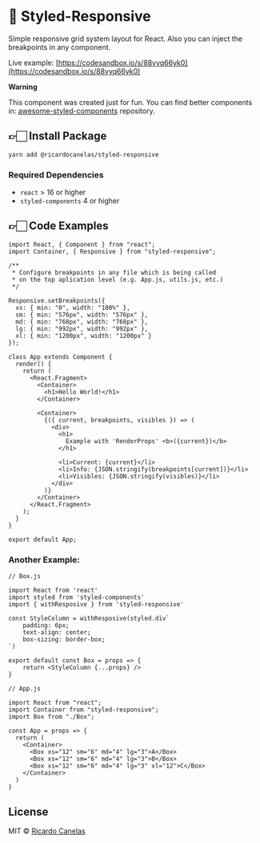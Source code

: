 # 💅 Styled-Responsive

Simple responsive grid system layout for React. Also you can inject the breakpoints in any component.

Live example: [https://codesandbox.io/s/88vyq66yk0](https://codesandbox.io/s/88vyq66yk0)

**Warning**

This component was created just for fun. You can find better components in: [awesome-styled-components](https://github.com/styled-components/awesome-styled-components#grid-systems) repository.

## 👉🏻 Install Package

```
yarn add @ricardocanelas/styled-responsive
```

### Required Dependencies

- `react` > 16 or higher
- `styled-components` 4 or higher

## 👉🏻 Code Examples

```
import React, { Component } from "react";
import Container, { Responsive } from "styled-responsive";

/**
 * Configure breakpoints in any file which is being called
 * on the top aplication level (e.g. App.js, utils.js, etc.)
 */

Responsive.setBreakpoints({
  xs: { min: "0", width: "100%" },
  sm: { min: "576px", width: "576px" },
  md: { min: "768px", width: "768px" },
  lg: { min: "992px", width: "992px" },
  xl: { min: "1200px", width: "1200px" }
});

class App extends Component {
  render() {
    return (
      <React.Fragment>
        <Container>
          <h1>Hello World!</h1>
        </Container>

        <Container>
          {({ current, breakpoints, visibles }) => (
            <div>
              <h1>
                Example with 'RenderProps' <b>({current})</b>
              </h1>

              <li>Current: {current}</li>
              <li>Info: {JSON.stringify(breakpoints[current])}</li>
              <li>Visibles: {JSON.stringify(visibles)}</li>
            </div>
          )}
        </Container>
      </React.Fragment>
    );
  }
}

export default App;
```

### **Another Example:**

```
// Box.js

import React from 'react'
import styled from 'styled-components'
import { withResposive } from 'styled-responsive'

const StyleColumn = withResposive(styled.div`
    padding: 6px;
    text-align: center;
    box-sizing: border-box;
`)

export default const Box = props => {
    return <StyleColumn {...props} />
}

// App.js

import React from "react";
import Container from "styled-responsive";
import Box from "./Box";

const App = props => {
  return (
    <Container>
      <Box xs="12" sm="6" md="4" lg="3">A</Box>
      <Box xs="12" sm="6" md="4" lg="3">B</Box>
      <Box xs="12" sm="6" md="4" lg="3" xl="12">C</Box>
    </Container>
  )
}
```


## License

MIT © [Ricardo Canelas](https://github.com/ricardocanelas)